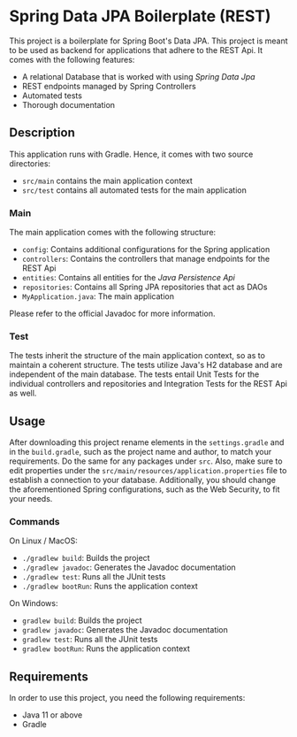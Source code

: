 # Spring Data JPA Boilerplate (REST)
This project is a boilerplate for Spring Boot's Data JPA. This project is meant to
be used as backend for applications that adhere to the REST Api. It comes with the
following features:

- A relational Database that is worked with using *Spring Data Jpa*
- REST endpoints managed by Spring Controllers
- Automated tests
- Thorough documentation

## Description
This application runs with Gradle. Hence, it comes with two source
directories:
- `src/main` contains the main application context
- `src/test` contains all automated tests for the main application

### Main
The main application comes with the following structure:

- `config`: Contains additional configurations for the Spring application
- `controllers`: Contains the controllers that manage endpoints for the REST Api
- `entities`: Contains all entities for the *Java Persistence Api*
- `repositories`: Contains all Spring JPA repositories that act as DAOs
- `MyApplication.java`: The main application

Please refer to the official Javadoc for more information.

### Test
The tests inherit the structure of the main application context, so as to
maintain a coherent structure. The tests utilize Java's H2 database and are
independent of the main database. The tests entail Unit Tests for the individual
controllers and repositories and Integration Tests for the REST Api as
well.

## Usage
After downloading this project rename elements in the `settings.gradle` and in the
`build.gradle`, such as the project name and author, to match your requirements.
Do the same for any packages under `src`. Also, make sure to edit properties under
the `src/main/resources/application.properties` file to establish a connection to
your database. Additionally, you should change the aforementioned Spring configurations,
such as the Web Security, to fit your needs.

### Commands
On Linux / MacOS:
- `./gradlew build`: Builds the project
- `./gradlew javadoc`: Generates the Javadoc documentation
- `./gradlew test`: Runs all the JUnit tests
- `./gradlew bootRun`: Runs the application context

On Windows:
- `gradlew build`: Builds the project
- `gradlew javadoc`: Generates the Javadoc documentation
- `gradlew test`: Runs all the JUnit tests
- `gradlew bootRun`: Runs the application context

## Requirements
In order to use this project, you need the following requirements:
- Java 11 or above
- Gradle
